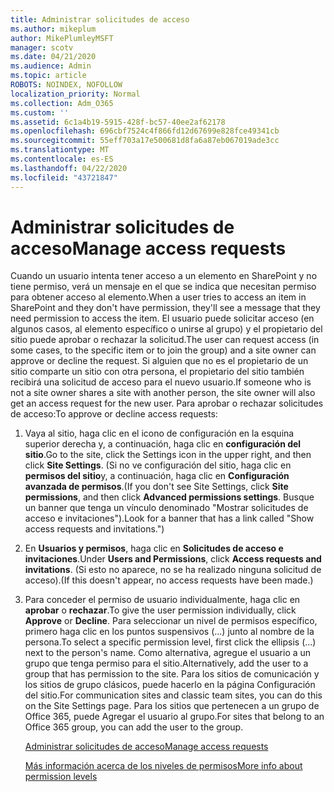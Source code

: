 ```yaml
---
title: Administrar solicitudes de acceso
ms.author: mikeplum
author: MikePlumleyMSFT
manager: scotv
ms.date: 04/21/2020
ms.audience: Admin
ms.topic: article
ROBOTS: NOINDEX, NOFOLLOW
localization_priority: Normal
ms.collection: Adm_O365
ms.custom: ''
ms.assetid: 6c1a4b19-5915-428f-bc57-40ee2af62178
ms.openlocfilehash: 696cbf7524c4f866fd12d67699e828fce49341cb
ms.sourcegitcommit: 55eff703a17e500681d8fa6a87eb067019ade3cc
ms.translationtype: MT
ms.contentlocale: es-ES
ms.lasthandoff: 04/22/2020
ms.locfileid: "43721847"
---
```

# <a name="manage-access-requests"></a><span data-ttu-id="d4c75-102">Administrar solicitudes de acceso</span><span class="sxs-lookup"><span data-stu-id="d4c75-102">Manage access requests</span></span>

<span data-ttu-id="d4c75-103">Cuando un usuario intenta tener acceso a un elemento en SharePoint y no tiene permiso, verá un mensaje en el que se indica que necesitan permiso para obtener acceso al elemento.</span><span class="sxs-lookup"><span data-stu-id="d4c75-103">When a user tries to access an item in SharePoint and they don't have permission, they'll see a message that they need permission to access the item.</span></span> <span data-ttu-id="d4c75-104">El usuario puede solicitar acceso (en algunos casos, al elemento específico o unirse al grupo) y el propietario del sitio puede aprobar o rechazar la solicitud.</span><span class="sxs-lookup"><span data-stu-id="d4c75-104">The user can request access (in some cases, to the specific item or to join the group) and a site owner can approve or decline the request.</span></span> <span data-ttu-id="d4c75-105">Si alguien que no es el propietario de un sitio comparte un sitio con otra persona, el propietario del sitio también recibirá una solicitud de acceso para el nuevo usuario.</span><span class="sxs-lookup"><span data-stu-id="d4c75-105">If someone who is not a site owner shares a site with another person, the site owner will also get an access request for the new user.</span></span> <span data-ttu-id="d4c75-106">Para aprobar o rechazar solicitudes de acceso:</span><span class="sxs-lookup"><span data-stu-id="d4c75-106">To approve or decline access requests:</span></span>
  
1. <span data-ttu-id="d4c75-107">Vaya al sitio, haga clic en el icono de configuración en la esquina superior derecha y, a continuación, haga clic en **configuración del sitio**.</span><span class="sxs-lookup"><span data-stu-id="d4c75-107">Go to the site, click the Settings icon in the upper right, and then click **Site Settings**.</span></span> <span data-ttu-id="d4c75-108">(Si no ve configuración del sitio, haga clic en **permisos del sitio**y, a continuación, haga clic en **Configuración avanzada de permisos**.</span><span class="sxs-lookup"><span data-stu-id="d4c75-108">(If you don't see Site Settings, click **Site permissions**, and then click **Advanced permissions settings**.</span></span> <span data-ttu-id="d4c75-109">Busque un banner que tenga un vínculo denominado "Mostrar solicitudes de acceso e invitaciones").</span><span class="sxs-lookup"><span data-stu-id="d4c75-109">Look for a banner that has a link called "Show access requests and invitations.")</span></span>
    
2. <span data-ttu-id="d4c75-110">En **Usuarios y permisos**, haga clic en **Solicitudes de acceso e invitaciones**.</span><span class="sxs-lookup"><span data-stu-id="d4c75-110">Under **Users and Permissions**, click **Access requests and invitations**.</span></span> <span data-ttu-id="d4c75-111">(Si esto no aparece, no se ha realizado ninguna solicitud de acceso).</span><span class="sxs-lookup"><span data-stu-id="d4c75-111">(If this doesn't appear, no access requests have been made.)</span></span>
    
3. <span data-ttu-id="d4c75-112">Para conceder el permiso de usuario individualmente, haga clic en **aprobar** o **rechazar**.</span><span class="sxs-lookup"><span data-stu-id="d4c75-112">To give the user permission individually, click **Approve** or **Decline**.</span></span> <span data-ttu-id="d4c75-113">Para seleccionar un nivel de permisos específico, primero haga clic en los puntos suspensivos (...) junto al nombre de la persona.</span><span class="sxs-lookup"><span data-stu-id="d4c75-113">To select a specific permission level, first click the ellipsis (...) next to the person's name.</span></span> <span data-ttu-id="d4c75-114">Como alternativa, agregue el usuario a un grupo que tenga permiso para el sitio.</span><span class="sxs-lookup"><span data-stu-id="d4c75-114">Alternatively, add the user to a group that has permission to the site.</span></span> <span data-ttu-id="d4c75-115">Para los sitios de comunicación y los sitios de grupo clásicos, puede hacerlo en la página Configuración del sitio.</span><span class="sxs-lookup"><span data-stu-id="d4c75-115">For communication sites and classic team sites, you can do this on the Site Settings page.</span></span> <span data-ttu-id="d4c75-116">Para los sitios que pertenecen a un grupo de Office 365, puede Agregar el usuario al grupo.</span><span class="sxs-lookup"><span data-stu-id="d4c75-116">For sites that belong to an Office 365 group, you can add the user to the group.</span></span>
    
    [<span data-ttu-id="d4c75-117">Administrar solicitudes de acceso</span><span class="sxs-lookup"><span data-stu-id="d4c75-117">Manage access requests </span></span>](https://go.microsoft.com/fwlink/?linkid=2008747)
    
    [<span data-ttu-id="d4c75-118">Más información acerca de los niveles de permisos</span><span class="sxs-lookup"><span data-stu-id="d4c75-118">More info about permission levels</span></span>](https://go.microsoft.com/fwlink/?linkid=867071)
    


